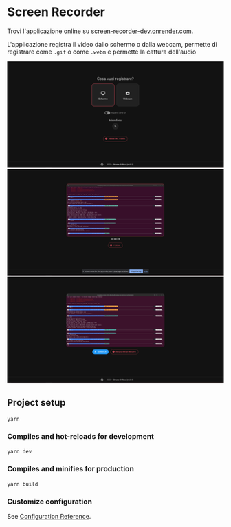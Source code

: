 # Screen Recorder

Trovi l'applicazione online su [screen-recorder-dev.onrender.com](https://screen-recorder-dev.onrender.com/#/home).

L'applicazione registra il video dallo schermo o dalla webcam, permette di registrare come `.gif` o come `.webm` e permette la cattura dell'audio

![screen-1](./images/screen-1.png)
![screen-2](./images/screen-2.png)
![screen-3](./images/screen-3.png)

## Project setup

```
yarn
```

### Compiles and hot-reloads for development

```
yarn dev
```

### Compiles and minifies for production

```
yarn build
```

### Customize configuration

See [Configuration Reference](https://vitejs.dev/config/).
